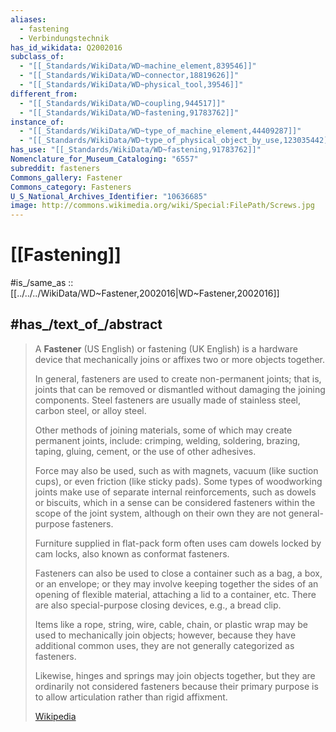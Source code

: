 ```yaml
---
aliases:
  - fastening
  - Verbindungstechnik
has_id_wikidata: Q2002016
subclass_of:
  - "[[_Standards/WikiData/WD~machine_element,839546]]"
  - "[[_Standards/WikiData/WD~connector,18819626]]"
  - "[[_Standards/WikiData/WD~physical_tool,39546]]"
different_from:
  - "[[_Standards/WikiData/WD~coupling,944517]]"
  - "[[_Standards/WikiData/WD~fastening,91783762]]"
instance_of:
  - "[[_Standards/WikiData/WD~type_of_machine_element,44409287]]"
  - "[[_Standards/WikiData/WD~type_of_physical_object_by_use,123035442]]"
has_use: "[[_Standards/WikiData/WD~fastening,91783762]]"
Nomenclature_for_Museum_Cataloging: "6557"
subreddit: fasteners
Commons_gallery: Fastener
Commons_category: Fasteners
U_S_National_Archives_Identifier: "10636685"
image: http://commons.wikimedia.org/wiki/Special:FilePath/Screws.jpg
---
```


# [[Fastening]] 

#is_/same_as :: [[../../../WikiData/WD~Fastener,2002016|WD~Fastener,2002016]] 

## #has_/text_of_/abstract 

> A **Fastener** (US English) or fastening (UK English) is a hardware device 
> that mechanically joins or affixes two or more objects together. 
> 
> In general, fasteners are used to create non-permanent joints; 
> that is, joints that can be removed or dismantled without damaging the joining components. 
> Steel fasteners are usually made of stainless steel, carbon steel, or alloy steel.
>
> Other methods of joining materials, some of which may create permanent joints, include: 
> crimping, welding, soldering, brazing, taping, gluing, cement, or the use of other adhesives. 
> 
> Force may also be used, such as with magnets, vacuum (like suction cups), or even friction (like sticky pads). 
> Some types of woodworking joints make use of separate internal reinforcements, such as dowels or biscuits, 
> which in a sense can be considered fasteners within the scope of the joint system, 
> although on their own they are not general-purpose fasteners.
>
> Furniture supplied in flat-pack form often uses cam dowels locked by cam locks, 
> also known as conformat fasteners. 
> 
> Fasteners can also be used to close a container such as a bag, a box, or an envelope; 
> or they may involve keeping together the sides of an opening of flexible material, 
> attaching a lid to a container, etc. 
> There are also special-purpose closing devices, e.g., a bread clip.
>
> Items like a rope, string, wire, cable, chain, or plastic wrap may be used to mechanically join objects; 
> however, because they have additional common uses, they are not generally categorized as fasteners. 
> 
> Likewise, hinges and springs may join objects together, but they are ordinarily not considered fasteners 
> because their primary purpose is to allow articulation rather than rigid affixment.
>
> [Wikipedia](https://en.wikipedia.org/wiki/Fastener) 

